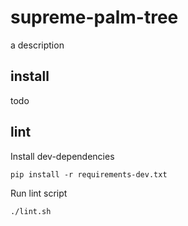# supreme-palm-tree
a description

## install
todo

## lint
Install dev-dependencies
```
pip install -r requirements-dev.txt
```

Run lint script
```
./lint.sh
```
